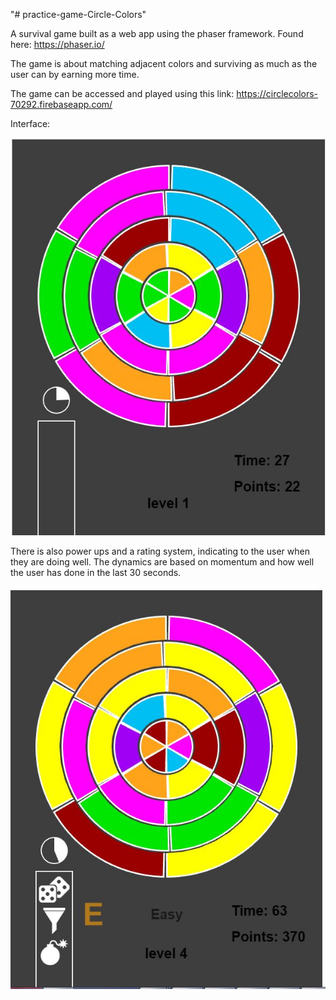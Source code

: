 "# practice-game-Circle-Colors" 

A survival game built as a web app using the phaser framework. Found here: https://phaser.io/

The game is about matching adjacent colors and surviving as much as the user can by earning more time. 

The game can be accessed and played using this link: https://circlecolors-70292.firebaseapp.com/

Interface:

![ScreenShot](demo-pics/screen-shot-start.JPG?raw=true)


There is also power ups and a rating system, indicating to the user when they are doing well. The dynamics are based on momentum and how well the user has done in the last 30 seconds.


![ScreenShot](demo-pics/screen-shot-power-ups.JPG?raw=true)
